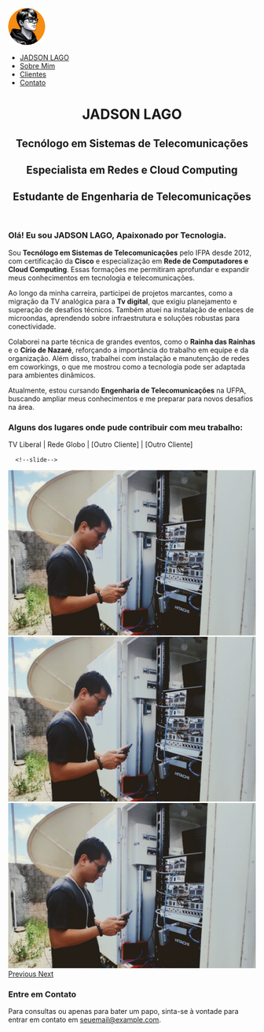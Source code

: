 <!DOCTYPE html>
<html lang="pt-BR">
<head>
    <meta charset="UTF-8">
    <meta name="viewport" content="width=device-width, initial-scale=1.0">
    <title>[Seu Nome] - Tecnólogo em Telecomunicações</title>
    <link rel="stylesheet" href="styles.css">
    <link href="https://fonts.googleapis.com/css2?family=Inter:wght@300;400;600;700&display=swap" rel="stylesheet">
    <link rel="preconnect" href="https://fonts.googleapis.com">
    <link rel="preconnect" href="https://fonts.gstatic.com" crossorigin>
    <link href="https://fonts.googleapis.com/css2?family=Anton&display=swap" rel="stylesheet">
    <link href="https://fonts.googleapis.com/css2?family=IBM+Plex+Mono&display=swap" rel="stylesheet">
    <link href="https://cdn.jsdelivr.net/npm/bootstrap@5.3.2/dist/css/bootstrap.min.css" rel="stylesheet">
    <link rel="stylesheet" href="https://cdn.jsdelivr.net/npm/bootstrap@4.0.0/dist/css/bootstrap.min.css" integrity="sha384-Gn5384xqQ1aoWXA+058RXPxPg6fy4IWvTNh0E263XmFcJlSAwiGgFAW/dAiS6JXm" crossorigin="anonymous">
</head>
<body class="background-gif">
    <!-- Menu -->
    <nav class="menu">
        <div class="container">
            <div class="logo">
                <span> <img src="img\logo2.png" width="75" height="75"></span>
            </div>
            <ul>
                <li class="MenuHome"><a href="#home">JADSON LAGO</a></li>
                <li><a href="#sobre">Sobre Mim</a></li>
                <li><a href="#clientes">Clientes</a></li>
                <li><a href="#contato">Contato</a></li>
            </ul>
        </div>
    </nav>
<!-- Header -->
    <header id="home" class="header">
        <div class="container">
            <h1>JADSON LAGO</h1>
            <h2>Tecnólogo em Sistemas de Telecomunicações</h2>
            <h2>Especialista em Redes e Cloud Computing</h2>
            <h2>Estudante de Engenharia de Telecomunicações</h2>
        </div>
    </header>
<!-- Seção Sobre Mim -->
    <section id="sobre" class="about">
        <div class="container">
            <h3>Olá! Eu sou <strong class="TextoDestaqueOrange">JADSON LAGO,</strong> Apaixonado por Tecnologia.</h3>
            <p>Sou  <strong class="TextoDestaqueAzul">Tecnólogo em Sistemas de Telecomunicações</strong> pelo IFPA desde 2012, com certificação da <strong class="TextoDestaqueAzul">Cisco</strong> e especialização em <strong class="TextoDestaqueAzul">Rede de Computadores e Cloud Computing</strong>. Essas formações me permitiram aprofundar e expandir meus conhecimentos em tecnologia e telecomunicações.            </p>
            <p>Ao longo da minha carreira, participei de projetos marcantes, como a migração da TV analógica para a <strong class="TextoDestaqueAzul">Tv digital</strong>, que exigiu planejamento e superação de desafios técnicos. Também atuei na instalação de enlaces de microondas, aprendendo sobre infraestrutura e soluções robustas para conectividade.</p>
            <p>Colaborei na parte técnica de grandes eventos, como o <strong class="TextoDestaqueAzul">Rainha das Rainhas</strong> e o <strong class="TextoDestaqueAzul">Círio de Nazaré</strong>, reforçando a importância do trabalho em equipe e da organização. Além disso, trabalhei com instalação e manutenção de redes em coworkings, o que me mostrou como a tecnologia pode ser adaptada para ambientes dinâmicos.</p>
            <p>Atualmente, estou cursando <strong class="TextoDestaqueAzul">Engenharia de Telecomunicações</strong> na UFPA, buscando ampliar meus conhecimentos e me preparar para novos desafios na área.</p>
        </div>
    </section>
<!-- Seção Clientes -->
    <section id="clientes" class="clients">
        <div class="container">
            <h3><strong class="TextoDestaqueOrange">Alguns dos lugares onde pude contribuir com meu trabalho:</strong></h3>
            <div class="client-list">
                <p>TV Liberal | Rede Globo | [Outro Cliente] | [Outro Cliente]</p>
            </div>
        </div>
    </section>

      <!--slide-->
    
<div class="image-container">
<div id="carouselExampleControls" class="carousel slide" data-ride="carousel">
<div class="carousel-inner">
<div class="carousel-item active">
<img class="d-block w-10" src="img/rogerio.jpg" alt="First slide">
</div>
<div class="carousel-item">
<img class="d-block w-10" src="img/rogerio.jpg" alt="Second slide">
</div>
<div class="carousel-item">
<img class="d-block w-10" src="img/rogerio.jpg" alt="Third slide">
</div>
</div>
<a class="carousel-control-prev" href="#carouselExampleControls" role="button" data-slide="prev">
<span class="carousel-control-prev-icon" aria-hidden="true"></span>
<span class="sr-only">Previous</span>
 </a>
<a class="carousel-control-next" href="#carouselExampleControls" role="button" data-slide="next">
<span class="carousel-control-next-icon" aria-hidden="true"></span>
<span class="sr-only">Next</span>
</a>
</div>
</div>
    

<!-- Footer -->
<footer id="contato" class="footer">
<div class="container">
            <h3><strong class="TextoDestaqueOrange">Entre em Contato</strong></h3>
            <p>Para consultas ou apenas para bater um papo, sinta-se à vontade para entrar em contato em <a href="mailto:seuemail@example.com">seuemail@example.com</a>.</p>
</div>
</footer>
<script src="script.js"></script>
<script src="https://code.jquery.com/jquery-3.2.1.slim.min.js" integrity="sha384-KJ3o2DKtIkvYIK3UENzmM7KCkRr/rE9/Qpg6aAZGJwFDMVNA/GpGFF93hXpG5KkN" crossorigin="anonymous"></script>
<script src="https://cdn.jsdelivr.net/npm/popper.js@1.12.9/dist/umd/popper.min.js" integrity="sha384-ApNbgh9B+Y1QKtv3Rn7W3mgPxhU9K/ScQsAP7hUibX39j7fakFPskvXusvfa0b4Q" crossorigin="anonymous"></script>
<script src="https://cdn.jsdelivr.net/npm/bootstrap@4.0.0/dist/js/bootstrap.min.js" integrity="sha384-JZR6Spejh4U02d8jOt6vLEHfe/JQGiRRSQQxSfFWpi1MquVdAyjUar5+76PVCmYl" crossorigin="anonymous"></script>
</body>
</html>
